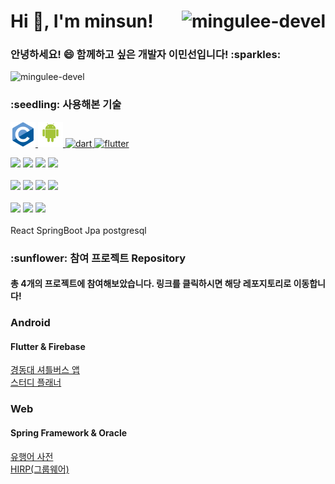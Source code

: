 <!--
**mingulee-devel/mingulee-devel** is a ✨ _special_ ✨ repository because its `README.md` (this file) appears on your GitHub profile.

Here are some ideas to get you started:

- 🔭 I’m currently working on ...
- 🌱 I’m currently learning ...
- 👯 I’m looking to collaborate on ...
- 🤔 I’m looking for help with ...
- 💬 Ask me about ...
- 📫 How to reach me: ...
- 😄 Pronouns: ...
- ⚡ Fun fact: ...
-->

<h1 align="left"> Hi 👋, I'm minsun! 
<img align="right" src="https://hits.seeyoufarm.com/api/count/incr/badge.svg?url=https%3A%2F%2Fgithub.com%2Fmingulee-devel&count_bg=%23B889FF&title_bg=%23555555&icon=&icon_color=%23E7E7E7&title=Profile%20Views&edge_flat=false" alt="mingulee-devel" /> </h1>

<h3 align="left">안녕하세요! 😄 함께하고 싶은 개발자 이민선입니다! :sparkles:</h3> 

<div style="float:left;">
  <img src="https://github-readme-streak-stats.herokuapp.com/?user=mingulee-devel&" alt="mingulee-devel" />
</div>
<br>
<h3>:seedling: 사용해본 기술</h3>
<p align="left"> 
  <!--C언어-->
  <a href="https://www.cprogramming.com/" target="_blank" rel="noreferrer"> 
    <img src="https://raw.githubusercontent.com/devicons/devicon/master/icons/c/c-original.svg" alt="c" width="40" height="40"/> 
  </a> 
  <!--안드로이드-->
  <a href="https://developer.android.com" target="_blank" rel="noreferrer"> 
    <img src="https://raw.githubusercontent.com/devicons/devicon/master/icons/android/android-original-wordmark.svg" alt="android" width="40" height="40"/>
  </a>
  <!-- dart -->
  <a href="https://dart.dev" target="_blank" rel="noreferrer"> 
    <img src="https://www.vectorlogo.zone/logos/dartlang/dartlang-icon.svg" alt="dart" width="40" height="40"/> 
  </a>
  <!-- 플러터 -->
  <a href="https://flutter.dev" target="_blank" rel="noreferrer"> 
    <img src="https://www.vectorlogo.zone/logos/flutterio/flutterio-icon.svg" alt="flutter" width="40" height="40"/> 
  </a>
</p>
<!-- firebase도 추가해야지-->

<img src="https://img.shields.io/badge/HTML5-E34F26?style=flat-square&logo=HTML5&logoColor=white"/> <img src="https://img.shields.io/badge/CSS3-1572B6?style=flat-square&logo=CSS3&logoColor=white"/> <img src="https://img.shields.io/badge/JavaScript-F7DF1E?style=flat-square&logo=JavaScript&logoColor=black"/> <img src="https://img.shields.io/badge/jQuery-0769AD?style=flat-square&logo=jQuery&logoColor=white"/> 
<br><br>
<img src="https://img.shields.io/badge/Java-007396?style=flat-square&logo=Java&logoColor=white"/> <img src="https://img.shields.io/badge/Spring-6DB33F?style=flat-square&logo=Spring&logoColor=white"/> <img src="https://img.shields.io/badge/Oracle-F80000?style=flat-square&logo=Oracle&logoColor=white"/> <img src="https://img.shields.io/badge/Apache Tomcat-F8DC75?style=flat-square&logo=Apache Tomcat&logoColor=black"/>  <br><br>
<img src="https://img.shields.io/badge/Git-F05032?style=flat-square&logo=Git&logoColor=white"/> <img src="https://img.shields.io/badge/Eclipse IDE-2C2255?style=flat-square&logo=Eclipse IDE&logoColor=white"/> <img src="https://img.shields.io/badge/Visual Studio Code-007ACC?style=flat-square&logo=Visual Studio Code&logoColor=white"/> <br><br>
React  SpringBoot  Jpa  postgresql

<h3>:sunflower: 참여 프로젝트 Repository</h3>

#### 총 4개의 프로젝트에 참여해보았습니다. 링크를 클릭하시면 해당 레포지토리로 이동합니다!

### Android
#### Flutter & Firebase

[경동대 셔틀버스 앱](https://github.com/mingulee-devel/flutter_kdubus-app)<br>
[스터디 플래너](https://github.com/mingulee-devel/flutter_planner-app)

### Web 
#### Spring Framework & Oracle

[유행어 사전](https://github.com/mingulee-devel/Spring_MEME-Dictionary-final)<br>
[HIRP(그룹웨어)](https://github.com/mingulee-devel/Spring_HIRP)


